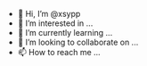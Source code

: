 - 👋 Hi, I’m @xsypp
- 👀 I’m interested in ...
- 🌱 I’m currently learning ...
- 💞️ I’m looking to collaborate on ...
- 📫 How to reach me ...

<!---
xsypp/xsypp is a ✨ special ✨ repository because its `README.md` (this file) appears on your GitHub profile.
You can click the Preview link to take a look at your changes.
--->
